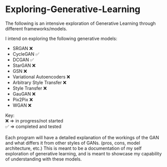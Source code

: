 # Exploring-Generative-Learning
The following is an intensive exploration of Generative Learning through different frameworks/models.

I intend on exploring the following generative models:
- SRGAN ❌
- CycleGAN ✅
- DCGAN ✅
- StarGAN ❌
- GSN ❌
- Variational Autoencoders ❌
- Arbitrary Style Transfer ❌
- Style Transfer ❌
- GauGAN ❌
- Pix2Pix ❌
- WGAN ❌

Key: <br>
❌ => in progress/not started <br>
✅ => completed and tested <br>
<br>
Each program will have a detailed explanation of the workings of the GAN and what differs it from other styles of GANs. (pros, cons, model architecture, etc.)
This is meant to be a documentation of my self exploration of generative learning, and is meant to showcase my capability of understanding with these models.
